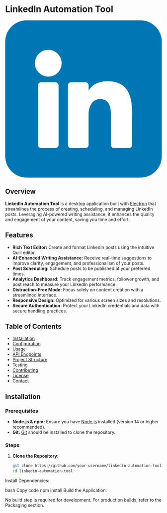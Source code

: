 # LinkedIn Automation Tool

![Logo](assets/icon.png)

## Overview

**LinkedIn Automation Tool** is a desktop application built with [Electron](https://www.electronjs.org/) that streamlines the process of creating, scheduling, and managing LinkedIn posts. Leveraging AI-powered writing assistance, it enhances the quality and engagement of your content, saving you time and effort.

## Features

- **Rich Text Editor:** Create and format LinkedIn posts using the intuitive Quill editor.
- **AI-Enhanced Writing Assistance:** Receive real-time suggestions to improve clarity, engagement, and professionalism of your posts.
- **Post Scheduling:** Schedule posts to be published at your preferred times.
- **Analytics Dashboard:** Track engagement metrics, follower growth, and post reach to measure your LinkedIn performance.
- **Distraction-Free Mode:** Focus solely on content creation with a streamlined interface.
- **Responsive Design:** Optimized for various screen sizes and resolutions.
- **Secure Authentication:** Protect your LinkedIn credentials and data with secure handling practices.

## Table of Contents

- [Installation](#installation)
- [Configuration](#configuration)
- [Usage](#usage)
- [API Endpoints](#api-endpoints)
- [Project Structure](#project-structure)
- [Testing](#testing)
- [Contributing](#contributing)
- [License](#license)
- [Contact](#contact)

## Installation

### Prerequisites

- **Node.js & npm:** Ensure you have [Node.js](https://nodejs.org/) installed (version 14 or higher recommended).
- **Git:** [Git](https://git-scm.com/) should be installed to clone the repository.

### Steps

1. **Clone the Repository:**

   ```bash
   git clone https://github.com/your-username/linkedin-automation-tool.git
   cd linkedin-automation-tool
Install Dependencies:

bash
Copy code
npm install
Build the Application:

No build step is required for development. For production builds, refer to the Packaging section.